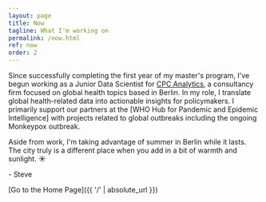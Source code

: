 ```yaml
---
layout: page
title: Now
tagline: What I'm working on
permalink: /now.html
ref: now
order: 2
---
```


Since successfully completing the first year of my master's program, I've begun working as a Junior Data Scientist for [CPC Analytics](cpc-analytics.com), a consultancy firm focused on global health topics based in Berlin. In my role, I translate global health-related data into actionable insights for policymakers. I primarily support our partners at the [WHO Hub for Pandemic and Epidemic Intelligence] with projects related to global outbreaks including the ongoing Monkeypox outbreak.

Aside from work, I'm taking advantage of summer in Berlin while it lasts. The city truly is a different place when you add in a bit of warmth and sunlight. :sunny:

\- Steve

[Go to the Home Page]({{ '/' | absolute_url }})
